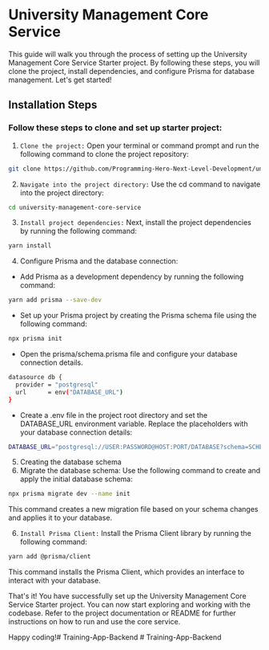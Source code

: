 # University Management Core Service
This guide will walk you through the process of setting up the University Management Core Service Starter project. By following these steps, you will clone the project, install dependencies, and configure Prisma for database management. Let's get started!


## Installation Steps
### Follow these steps to clone and set up starter project:

1. `Clone the project:` Open your terminal or command prompt and run the following command to clone the project repository:

```bash
git clone https://github.com/Programming-Hero-Next-Level-Development/university-management-core-service-starter.git university-management-core-service
```

2. `Navigate into the project directory:` Use the cd command to navigate into the project directory:

```bash
cd university-management-core-service
```

3. `Install project dependencies:` Next, install the project dependencies by running the following command:

```bash
yarn install
```

4. Configure Prisma and the database connection:

- Add Prisma as a development dependency by running the following command:
```bash
yarn add prisma --save-dev
```

- Set up your Prisma project by creating the Prisma schema file using the following command:
```bash
npx prisma init
```

- Open the prisma/schema.prisma file and configure your database connection details.

```bash
datasource db {
  provider = "postgresql"
  url      = env("DATABASE_URL")
}
```

- Create a .env file in the project root directory and set the DATABASE_URL environment variable. Replace the placeholders with your database connection details:
```bash
DATABASE_URL="postgresql://USER:PASSWORD@HOST:PORT/DATABASE?schema=SCHEMA"
```

5. Creating the database schema
6. Migrate the database schema: Use the following command to create and apply the initial database schema:

```bash
npx prisma migrate dev --name init
```
This command creates a new migration file based on your schema changes and applies it to your database.

6. `Install Prisma Client:` Install the Prisma Client library by running the following command:
```bash
yarn add @prisma/client
```

This command installs the Prisma Client, which provides an interface to interact with your database.

That's it! You have successfully set up the University Management Core Service Starter project. You can now start exploring and working with the codebase. Refer to the project documentation or README for further instructions on how to run and use the core service.

Happy coding!#   T r a i n i n g - A p p - B a c k e n d  
 #   T r a i n i n g - A p p - B a c k e n d  
 